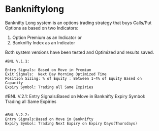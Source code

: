 # Bankniftylong
Banknifty Long system is an options trading strategy that buys Calls/Put Options as based on two Indicators: 
1. Option Premium as an Indicator or 
2. Banknifty Index as an Indicator

Both system versions have been tested and Optimized and results saved. 
~~~~~~~~~~~~~~~~~~~~~~~~~
#BNL V.1.1:

Entry Signals: Based on Move in Premium
Exit Signals:  Next Day Morning Optimized Time
Position Sizing: % of Equity : Between 1-4% of Equity Based on Capacity 
Expiry Symbol: Trading all Same Expiries

~~~~~~~~~~~~~~~~~~~~~~~~~~
#BNL V.2.1:
Entry Signals:Based on Move in Banknifty
Expiry Symbol: Trading all Same Expiries
~~~~~~~~~~~~~~~~~~~~~~~~~~

#BNL V.2.2:
Entry Signals:Based on Move in Banknifty
Expiry Symbol: Trading Next Expiry on Expiry Days(Thursdays)

~~~~~~~~~~~~~~~~~~~~~~~~~~





